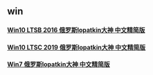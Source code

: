 
## win


#### [Win10 LTSB 2016 俄罗斯lopatkin大神 中文精简版](https://mokk731.github.io/BT-torrent/[emtrek.org]1607_ENTERPRISE-LTSB-2016_X86-X64_ZH-CN_2x1.torrent)

#### [Win10 LTSC 2019 俄罗斯lopatkin大神 中文精简版](https://mokk731.github.io/BT-torrent/[emtrek.org]17763.1012_Enterprise_LTSC_2019_X86-X64_EN-US_SM.torrent)


#### [Win7 俄罗斯lopatkin大神 中文精简版 ](https://mokk731.github.io/BT-torrent/[emtrek.org]7601.24540_Professional_7_SP1_x86-x64_ZH-CN_SM.torrent)


